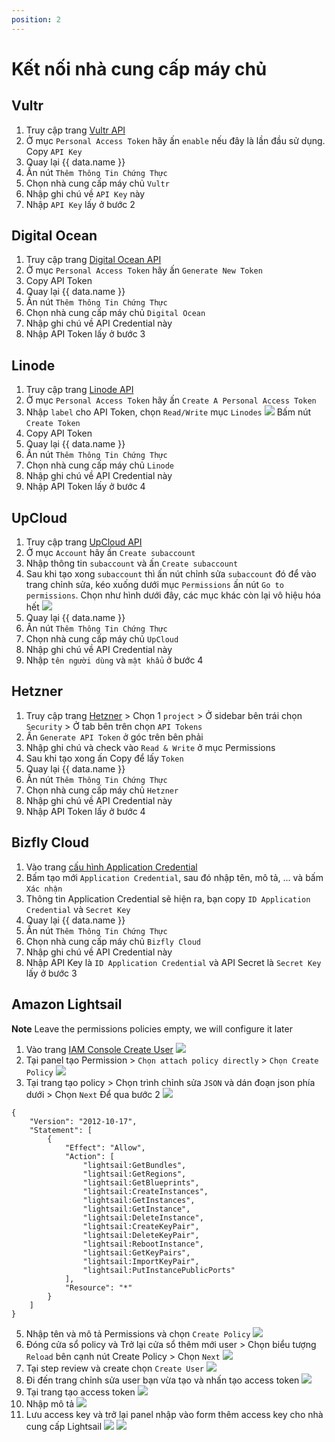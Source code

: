 ```yaml
---
position: 2
---
```


<script setup>
import { data } from '../../.vitepress/config.data.ts'
</script>

# Kết nối nhà cung cấp máy chủ

## Vultr

1. Truy cập trang [Vultr API](https://my.vultr.com/settings/#settingsapi)
2. Ở mục `Personal Access Token` hãy ấn `enable` nếu đây là lần đầu sử dụng. Copy `API Key`
3. Quay lại <a :href="data.url + '/user/vps'" target="_blank">{{ data.name }}</a>
4. Ấn nút `Thêm Thông Tin Chứng Thực`
5. Chọn nhà cung cấp máy chủ `Vultr`
6. Nhập ghi chú về `API Key` này
7. Nhập `API Key` lấy ở bước 2

## Digital Ocean

1. Truy cập trang [Digital Ocean API](https://cloud.digitalocean.com/account/api/tokens)
2. Ở mục `Personal Access Token` hãy ấn `Generate New Token`
3. Copy API Token
4. Quay lại <a :href="data.url + '/user/vps'" target="_blank">{{ data.name }}</a>
5. Ấn nút `Thêm Thông Tin Chứng Thực`
6. Chọn nhà cung cấp máy chủ `Digital Ocean`
7. Nhập ghi chú về API Credential này
8. Nhập API Token lấy ở bước 3

## Linode

1. Truy cập trang [Linode API](https://cloud.linode.com/profile/tokens)
2. Ở mục `Personal Access Token` hãy ấn `Create A Personal Access Token`
3. Nhập `label` cho API Token, chọn `Read/Write` mục `Linodes`
   ![](<../../images/connect-server-provider/Screenshot 2024-03-25 at 8.34.43.png>)
   Bấm nút `Create Token`
4. Copy API Token
5. Quay lại <a :href="data.url + '/user/vps'" target="_blank">{{ data.name }}</a>
6. Ấn nút `Thêm Thông Tin Chứng Thực`
7. Chọn nhà cung cấp máy chủ `Linode`
8. Nhập ghi chú về API Credential này
9. Nhập API Token lấy ở bước 4

## UpCloud

1. Truy cập trang [UpCloud API](https://hub.upcloud.com/people/accounts)
2. Ở mục `Account` hãy ấn `Create subaccount`
3. Nhập thông tin `subaccount` và ấn `Create subaccount`
4. Sau khi tạo xong `subaccount` thì ấn nút chỉnh sửa `subaccount` đó để vào trang chỉnh sửa, kéo xuống dưới mục `Permissions` ấn nút `Go to permissions`.
   Chọn như hình dưới đây, các mục khác còn lại vô hiệu hóa hết
   ![](<../../images/connect-server-provider/Screenshot 2024-03-25 at 8.44.25.png>)
5. Quay lại <a :href="data.url + '/user/vps'" target="_blank">{{ data.name }}</a>
6. Ấn nút `Thêm Thông Tin Chứng Thực`
7. Chọn nhà cung cấp máy chủ `UpCloud`
8. Nhập ghi chú về API Credential này
9. Nhập `tên người dùng` và `mật khẩu` ở bước 4

## Hetzner

1. Truy cập trang [Hetzner](https://console.hetzner.cloud/projects) > Chọn 1 `project` > Ở sidebar bên trái chọn `Security` > Ở tab bên trên chọn `API Tokens`
2. Ấn `Generate API Token` ở góc trên bên phải
3. Nhập ghi chú và check vào `Read & Write` ở mục Permissions
4. Sau khi tạo xong ấn Copy để lấy `Token`
5. Quay lại <a :href="data.url + '/user/vps'" target="_blank">{{ data.name }}</a>
6. Ấn nút `Thêm Thông Tin Chứng Thực`
7. Chọn nhà cung cấp máy chủ `Hetzner`
8. Nhập ghi chú về API Credential này
9. Nhập API Token lấy ở bước 4

## Bizfly Cloud

1. Vào trang [cấu hình Application Credential](https://manage.bizflycloud.vn/account/configuration/credential)
2. Bấm tạo mới `Application Credential`, sau đó nhập tên, mô tả, ... và bấm `Xác nhận`
3. Thông tin Application Credential sẽ hiện ra, bạn copy `ID Application Credential` và `Secret Key`
4. Quay lại <a :href="data.url + '/user/vps'" target="_blank">{{ data.name }}</a>
5. Ấn nút `Thêm Thông Tin Chứng Thực`
6. Chọn nhà cung cấp máy chủ `Bizfly Cloud`
7. Nhập ghi chú về API Credential này
8. Nhập API Key là `ID Application Credential` và API Secret là `Secret Key` lấy ở bước 3

## Amazon Lightsail

**Note** Leave the permissions policies empty, we will configure it later

1. Vào trang [IAM Console Create User](https://us-east-1.console.aws.amazon.com/iam/home#/users/create)
   ![](../../images/connect-server-provider/lightsail-create-user.png)
2. Tại panel tạo Permission > `Chọn attach policy directly` > `Chọn Create Policy`
   ![](../../images/connect-server-provider/lightsail-policy.png)
3. Tại trang tạo policy > Chọn trình chỉnh sửa `JSON` và dán đoạn json phía dưới > Chọn `Next` Để qua bước 2
   ![](../../images/connect-server-provider/lightsail-policy-permission.png)

```
{
	"Version": "2012-10-17",
	"Statement": [
		{
			"Effect": "Allow",
			"Action": [
				"lightsail:GetBundles",
				"lightsail:GetRegions",
				"lightsail:GetBlueprints",
				"lightsail:CreateInstances",
				"lightsail:GetInstances",
				"lightsail:GetInstance",
				"lightsail:DeleteInstance",
				"lightsail:CreateKeyPair",
				"lightsail:DeleteKeyPair",
				"lightsail:RebootInstance",
				"lightsail:GetKeyPairs",
				"lightsail:ImportKeyPair",
				"lightsail:PutInstancePublicPorts"
			],
			"Resource": "*"
		}
	]
}
```

5. Nhập tên và mô tả Permissions và chọn `Create Policy`
   ![](../../images/connect-server-provider/lightsail-policy-name.png)
6. Đóng cửa sổ policy và Trở lại cửa sổ thêm mới user > Chọn biểu tượng `Reload` bên cạnh nút Create Policy > Chọn `Next`
   ![](../../images/connect-server-provider/lightsail-done-attach-permission.png)
7. Tại step review và create chọn `Create User`
   ![](../../images/connect-server-provider/lightsail-review-create-user.png)
8. Đi đến trang chỉnh sửa user bạn vừa tạo và nhấn tạo access token
   ![](../../images/connect-server-provider/lightsail-create-accesskey.png)
9. Tại trang tạo access token
   ![](../../images/connect-server-provider/lightsail-best-accesskey.png)
10. Nhập mô tả
    ![](../../images/connect-server-provider/lightsail-accesskey-description.png)
11. Lưu access key và trở lại panel nhập vào form thêm access key cho nhà cung cấp Lightsail
    ![](../../images/connect-server-provider/lightsail-accesskey-retrieve.png)
    ![](../../images/connect-server-provider/lightsail-provider-credential-form.png)
